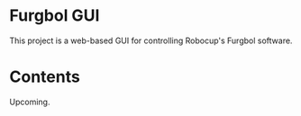 # Furgbol GUI
This project is a web-based GUI for controlling Robocup's Furgbol software.

# Contents
Upcoming.
